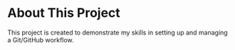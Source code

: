 # About This Project

This project is created to demonstrate my skills in setting up and managing a Git/GitHub workflow.
